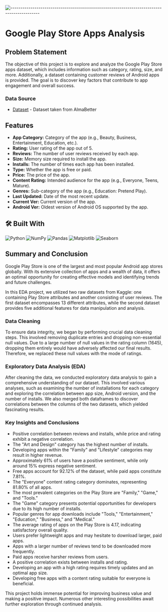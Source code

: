 ![--------------------------------------------------------------------------------------------](https://github.com/andreasbm/readme/blob/master/assets/lines/grass.png)

# Google Play Store Apps Analysis

## Problem Statement
The objective of this project is to explore and analyze the Google Play Store apps dataset, which includes information such as category, rating, size, and more. Additionally, a dataset containing customer reviews of Android apps is provided. The goal is to discover key factors that contribute to app engagement and overall success.

### Data Source
- [Dataset](https://drive.google.com/file/d/15SLvsarYG1wRaiZm21cC8XRfiWg0yTc1) - Dataset taken from AlmaBetter

## Features
- **App Category:** Category of the app (e.g., Beauty, Business, Entertainment, Education, etc.).
- **Rating:** User rating of the app out of 5.
- **Reviews:** The number of user reviews received by each app.
- **Size:** Memory size required to install the app.
- **Installs:** The number of times each app has been installed.
- **Type:** Whether the app is free or paid.
- **Price:** The price of the app.
- **Content Rating:** Intended audience for the app (e.g., Everyone, Teens, Mature).
- **Genres:** Sub-category of the app (e.g., Education: Pretend Play).
- **Last Updated:** Date of the most recent update.
- **Current Ver:** Current version of the app.
- **Android Ver:** Oldest version of Android OS supported by the app.

## 🛠️ Built With
![Python](https://img.shields.io/badge/Python-FFD43B?style=for-the-badge&logo=python&logoColor=blue)
![NumPy](https://img.shields.io/badge/Numpy-777BB4?style=for-the-badge&logo=numpy&logoColor=white)
![Pandas](https://img.shields.io/badge/Pandas-2C2D72?style=for-the-badge&logo=pandas&logoColor=white)
![Matplotlib](https://img.shields.io/badge/Matplotlib-%23ffffff.svg?style=for-the-badge&logo=Matplotlib&logoColor=black)
![Seaborn](https://img.shields.io/badge/Seaborn-blue?style=for-the-badge&logo=Seaborn)

## Summary and Conclusion
Google Play Store is one of the largest and most popular Android app stores globally. With its extensive collection of apps and a wealth of data, it offers an optimal opportunity for creating effective models and identifying trends and future challenges.

In this EDA project, we utilized two raw datasets from Kaggle: one containing Play Store attributes and another consisting of user reviews. The first dataset encompasses 13 different attributes, while the second dataset provides five additional features for data manipulation and analysis.

### Data Cleaning
To ensure data integrity, we began by performing crucial data cleaning steps. This involved removing duplicate entries and dropping non-essential null values. Due to a large number of null values in the rating column (1645), dropping them entirely would have adversely affected our final results. Therefore, we replaced these null values with the mode of ratings.

### Exploratory Data Analysis (EDA)
After cleaning the data, we conducted exploratory data analysis to gain a comprehensive understanding of our dataset. This involved various analyses, such as examining the number of installations for each category and exploring the correlation between app size, Android version, and the number of installs. We also merged both dataframes to discover correlations between the columns of the two datasets, which yielded fascinating results.

### Key Insights and Conclusions
- Positive correlation between reviews and installs, while price and rating exhibit a negative correlation.
- The "Art and Design" category has the highest number of installs.
- Developing apps within the "Family" and "Lifestyle" categories may result in higher revenue.
- Approximately 61% of users have a positive sentiment, while only around 15% express negative sentiment.
- Free apps account for 92.12% of the dataset, while paid apps constitute 7.81%.
- The "Everyone" content rating category dominates, representing 81.80% of all apps.
- The most prevalent categories on the Play Store are "Family," "Game," and "Tools."
- The "Game" category presents potential opportunities for developers due to its high number of installs.
- Popular genres for app downloads include "Tools," "Entertainment," "Education," "Business," and "Medical."
- The average rating of apps on the Play Store is 4.17, indicating satisfactory overall quality.
- Users prefer lightweight apps and may hesitate to download larger, paid apps.
- Apps with a larger number of reviews tend to be downloaded more frequently.
- Paid apps receive harsher reviews from users.
- A positive correlation exists between installs and rating.
- Developing an app with a high rating requires timely updates and an optimal app size.
- Developing free apps with a content rating suitable for everyone is beneficial.

This project holds immense potential for improving business value and making a positive impact. Numerous other interesting possibilities await further exploration through continued analysis.
